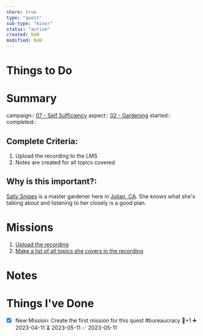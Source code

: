 ```yaml
---
share: true
type: "quest"
sub-type: "minor"
status: "active"
created: NaN 
modified: NaN
---
```

 
  
# Things to Do

# Summary
campaign:: [07 - Self Sufficiency](./07%20-%20Self%20Sufficiency.md)
aspect:: [02 - Gardening](./02%20-%20Gardening.md)
started:: 
completed::
## Complete Criteria:
1. Upload the recording to the LMS
2. Notes are created for all topics covered 

## Why is this important?:
[Sally Snipes](Sally%20Snipes.md) is a master gardener here in [Julian, CA](./Julian,%20CA.md).  She knows what she's talking about and listening to her closely is a good plan.
# Missions
1. [Upload the recording](./Upload%20the%20recording.md)
2. [Make a list of all topics she covers in the recording](Make%20a%20list%20of%20all%20topics%20she%20covers%20in%20the%20recording.md)

# Notes

# Things I've Done
- [x] New Mission: Create the first mission for this quest #bureaucracy 🥄+1 ➕ 2023-04-11 ⏳ 2023-05-11 ✅ 2023-05-11